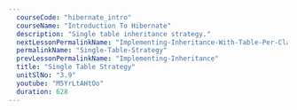 ```yaml
---
  courseCode: "hibernate_intro"
  courseName: "Introduction To Hibernate"
  description: "Single table inheritance strategy."
  nextLessonPermalinkName: "Implementing-Inheritance-With-Table-Per-Class-Strategy"
  permalinkName: "Single-Table-Strategy"
  prevLessonPermalinkName: "Implementing-Inheritance"
  title: "Single Table Strategy"
  unitSlNo: "3.9"
  youtube: "M5YrLtAHtOo"
  duration: 628
---
```

